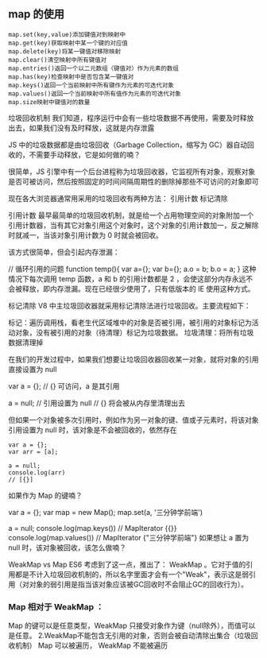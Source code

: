 ## map 的使用
```
map.set(key,value)添加键值对到映射中
map.get(key)获取映射中某一个键的对应值
map.delete(key)将某一键值对移除映射
map.clear()清空映射中所有键值对
map.entries()返回一个以二元数组（键值对）作为元素的数组
map.has(key)检查映射中是否包含某一键值对
map.keys()返回一个当前映射中所有键作为元素的可迭代对象
map.values()返回一个当前映射中所有值作为元素的可迭代对象
map.size映射中键值对的数量
```



垃圾回收机制
我们知道，程序运行中会有一些垃圾数据不再使用，需要及时释放出去，如果我们没有及时释放，这就是内存泄露

JS 中的垃圾数据都是由垃圾回收（Garbage Collection，缩写为 GC）器自动回收的，不需要手动释放，它是如何做的喃？

很简单，JS 引擎中有一个后台进程称为垃圾回收器，它监视所有对象，观察对象是否可被访问，然后按照固定的时间间隔周期性的删除掉那些不可访问的对象即可

现在各大浏览器通常用采用的垃圾回收有两种方法：
引用计数
标记清除


引用计数
最早最简单的垃圾回收机制，就是给一个占用物理空间的对象附加一个引用计数器，当有其它对象引用这个对象时，这个对象的引用计数加一，反之解除时就减一，当该对象引用计数为 0 时就会被回收。

该方式很简单，但会引起内存泄漏：

// 循环引用的问题
function temp(){
    var a={};
    var b={};
    a.o = b;
    b.o = a;
}
这种情况下每次调用 temp 函数，a 和 b 的引用计数都是 2 ，会使这部分内存永远不会被释放，即内存泄漏。现在已经很少使用了，只有低版本的 IE 使用这种方式。

标记清除
V8 中主垃圾回收器就采用标记清除法进行垃圾回收。主要流程如下：

标记：遍历调用栈，看老生代区域堆中的对象是否被引用，被引用的对象标记为活动对象，没有被引用的对象（待清理）标记为垃圾数据。
垃圾清理：将所有垃圾数据清理掉


在我们的开发过程中，如果我们想要让垃圾回收器回收某一对象，就将对象的引用直接设置为 null

var a = {}; // {} 可访问，a 是其引用

a = null; // 引用设置为 null
// {} 将会被从内存里清理出去


但如果一个对象被多次引用时，例如作为另一对象的键、值或子元素时，将该对象引用设置为 null 时，该对象是不会被回收的，依然存在

```
var a = {}; 
var arr = [a];

a = null; 
console.log(arr)
// [{}]
```

如果作为 Map 的键喃？

var a = {}; 
var map = new Map();
map.set(a, '三分钟学前端')

a = null; 
console.log(map.keys()) // MapIterator {{}}
console.log(map.values()) // MapIterator {"三分钟学前端"}
如果想让 a 置为 null 时，该对象被回收，该怎么做喃？

WeakMap vs Map
ES6 考虑到了这一点，推出了： WeakMap 。它对于值的引用都是不计入垃圾回收机制的，所以名字里面才会有一个"Weak"，表示这是弱引用（对对象的弱引用是指当该对象应该被GC回收时不会阻止GC的回收行为）。



### Map 相对于 WeakMap ：

Map 的键可以是任意类型，WeakMap 只接受对象作为键（null除外），而值可以是任意。
 2.WeakMap不能包含无引用的对象，否则会被自动清除出集合（垃圾回收机制）
Map 可以被遍历， WeakMap 不能被遍历
